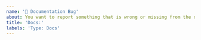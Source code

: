 ```yaml
---
name: '📃 Documentation Bug'
about: You want to report something that is wrong or missing from the documentation.
title: 'Docs:'
labels: 'Type: Docs'
---
```

